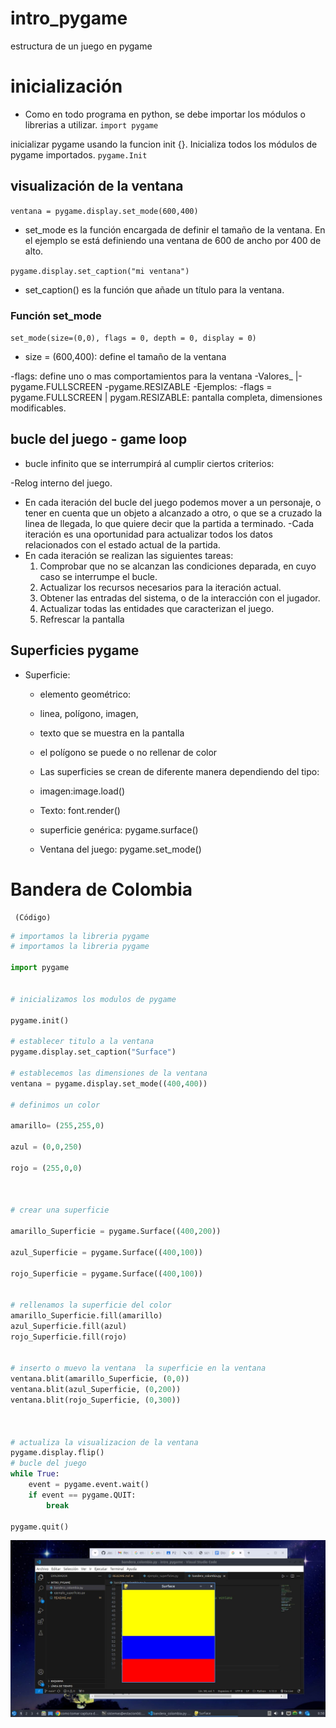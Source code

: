 # intro_pygame
estructura de un juego en pygame

# inicialización

- Como en todo programa en python, se debe importar los módulos o librerias a utilizar.
`import pygame`

inicializar pygame usando la funcion init {}. Inicializa todos los módulos de pygame importados.
`pygame.Init`

## visualización de la ventana

`ventana = pygame.display.set_mode(600,400)`

- set_mode es la función encargada de definir el tamaño de la ventana. En el ejemplo se está definiendo una ventana de 600 de ancho por 400 de alto.

`pygame.display.set_caption("mi ventana")`

- set_caption() es la función que añade un título para la ventana.

### Función set_mode

`set_mode(size=(0,0), flags = 0, depth = 0, display = 0)`

- size = (600,400): define el tamaño de la ventana

-flags: define uno o mas comportamientos para la ventana
    -Valores_
    |-pygame.FULLSCREEN
     -pygame.RESIZABLE
-Ejemplos:
     -flags = pygame.FULLSCREEN | pygam.RESIZABLE: pantalla completa, dimensiones modificables.

##  bucle del juego - game loop

- bucle infinito que se interrumpirá al cumplir ciertos criterios:

-Relog interno del juego.
- En cada iteración del bucle del juego podemos mover a un personaje, o tener en cuenta que un objeto a alcanzado a otro, o que se a cruzado la linea de llegada, lo que quiere decir que la partida a terminado.
-Cada iteración es una oportunidad para actualizar todos los datos relacionados con el estado actual de la partida.
- En cada iteración se realizan las siguientes tareas:
    1. Comprobar que no se alcanzan las condiciones deparada, en cuyo caso se interrumpe el bucle.
    2. Actualizar los recursos necesarios para la iteración actual.
    3. Obtener las entradas del sistema, o de la interacción con el jugador.
    4. Actualizar todas las entidades que caracterizan el juego.
    5. Refrescar la pantalla

## Superficies pygame

- Superficie: 
     - elemento geométrico:
     - linea, polígono, imagen,
     - texto que se muestra en la pantalla
    - el polígono se puede o no rellenar de color
     - Las superficies se crean de diferente manera dependiendo del tipo:

    - imagen:image.load()
    - Texto: font.render()
    - superficie genérica: pygame.surface()
    - Ventana del juego: pygame.set_mode() 

# Bandera de Colombia 
     (Código)
```Python
# importamos la libreria pygame
# importamos la libreria pygame

import pygame


# inicializamos los modulos de pygame 

pygame.init()

# establecer titulo a la ventana 
pygame.display.set_caption("Surface")

# establecemos las dimensiones de la ventana 
ventana = pygame.display.set_mode((400,400))

# definimos un color 

amarillo= (255,255,0)

azul = (0,0,250)

rojo = (255,0,0)



# crear una superficie 

amarillo_Superficie = pygame.Surface((400,200))

azul_Superficie = pygame.Surface((400,100))

rojo_Superficie = pygame.Surface((400,100))


# rellenamos la superficie del color
amarillo_Superficie.fill(amarillo)
azul_Superficie.fill(azul)
rojo_Superficie.fill(rojo)


# inserto o muevo la ventana  la superficie en la ventana
ventana.blit(amarillo_Superficie, (0,0))
ventana.blit(azul_Superficie, (0,200))
ventana.blit(rojo_Superficie, (0,300))



# actualiza la visualizacion de la ventana 
pygame.display.flip()
# bucle del juego
while True: 
    event = pygame.event.wait()
    if event == pygame.QUIT: 
        break 

pygame.quit() 
```

![bandera](screen.jpg)